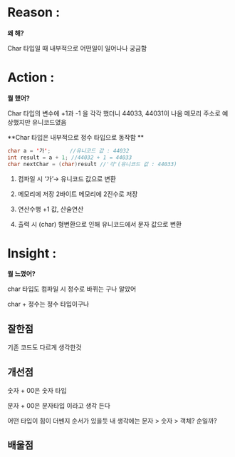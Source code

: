 # Reason : 

**왜 해?**

Char 타입일 때 내부적으로 어떤일이 일어나나 궁금함

# Action : 

**뭘 했어?**

Char 타입의 변수에 +1과 -1 을 각각 했더니 44033, 44031이 나옴
메모리 주소로 예상했지만 유니코드였음

**Char 타입은 내부적으로 정수 타입으로 동작함 **

```java
char a = '가';      //유니코드 값 : 44032
int result = a + 1; //44032 + 1 = 44033
char nextChar = (char)result //'각'(유니코드 값 : 44033)
```
1. 컴파일 시
    ‘가’→ 유니코드 값으로 변환

1. 메모리에 저장
    2바이트 메모리에 2진수로 저장

1. 연산수행
    +1 값, 산술연산

1. 출력 시
    (char) 형변환으로 인해 유니코드에서 문자 값으로 변환

# Insight : 

**뭘 느꼈어?**

char 타입도 컴파일 시 정수로 바뀌는 구나 알았어

char + 정수는 정수 타입이구나

## 잘한점

기존 코드도 다르게 생각한것

## 개선점

숫자 + 00은 숫자 타입

문자 + 00은 문자타입 이라고 생각 든다

어떤 타입이 힘이 더쎈지 순서가 있을듯
내 생각에는 문자 > 숫자 > 객체? 순일까?

## 배울점

